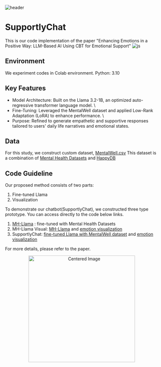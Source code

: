 ![header](https://capsule-render.vercel.app/api?type=venom&color=0:A8D08D,100:EAF7E0&height=300&section=header&text=SupportlyChat%20&fontSize=90)

# SupportlyChat
This is our code implementation of the paper "Enhancing Emotions in a Positive Way: LLM-Based AI Using CBT for Emotional Support"
![js](https://img.shields.io/badge/Python-3776AB?style=for-the-badge&logo=python&logoColor=white)

## Environment
We experiment codes in Colab environment.
Python: 3.10

## Key Features

* Model Architecture: Built on the Llama 3.2-1B, an optimized auto-regressive transformer language model. \
* Fine-Tuning: Leveraged the MentalWell dataset and applied Low-Rank Adaptation (LoRA) to enhance performance. \
* Purpose: Refined to generate empathetic and supportive responses tailored to users' daily life narratives and emotional states.

## Data
For this study, we construct custom dataset, [MentalWell.csv]()
This dataset is a combination of [Mental Health Datasets]() and [HappyDB]()

## Code Guideline
Our proposed method consists of two parts: 
1) Fine-tuned Llama 
2) Visualization

To demonstrate our chatbot(SupportlyChat), we constructed three type prototype. You can access directly to the code below links.
1) [MH-Llama]() : fine-tuned with Mental Health Datasets
2) MH-Llama Visual: [MH-Llama]() and [emotion visualization]()  
3) SupportlyChat: [fine-tuned Llama with MentalWell dataset]() and [emotion visualization]()


For more details, please refer to the paper.

<div align="center">
  <img src="https://github.com/user-attachments/assets/193f51c1-4206-4499-95d5-768633cfa861" alt="Centered Image" width="350">
</div>




